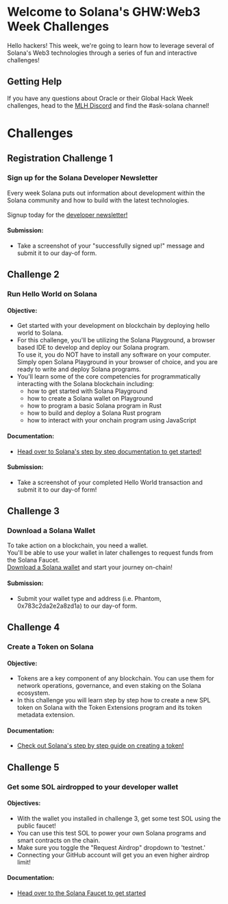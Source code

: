 # Welcome to Solana's GHW:Web3 Week Challenges

Hello hackers!  This week, we're going to learn how to leverage several of Solana's Web3 technologies through a series of fun and interactive challenges! 

## Getting Help 

If you have any questions about Oracle or their Global Hack Week challenges, head to the [MLH Discord](https://discord.mlh.io/) and find the #ask-solana channel!

# Challenges

## Registration Challenge 1 
### Sign up for the Solana Developer Newsletter

Every week Solana puts out information about development within the Solana community and how to build with the latest technologies. <br>
<br> Signup today for the [developer newsletter!](https://hackp.ac/ghwweb3-solana-newsletter)

#### Submission:
* Take a screenshot of your "successfully signed up!" message and submit it to our day-of form. 

## Challenge 2 
### Run Hello World on Solana
#### Objective: 
* Get started with your development on blockchain by deploying hello world to Solana.
* For this challenge, you'll be utilizing the Solana Playground, a browser based IDE to develop and deploy our Solana program. <br>
To use it, you do NOT have to install any software on your computer. Simply open Solana Playground in your browser of choice, and you are ready to write and deploy Solana programs.
* You'll learn some of the core competencies for programmatically interacting with the Solana blockchain including:
  * how to get started with Solana Playground
  * how to create a Solana wallet on Playground
  * how to program a basic Solana program in Rust
  * how to build and deploy a Solana Rust program
  * how to interact with your onchain program using JavaScript
  
#### Documentation:
* [Head over to Solana's step by step documentation to get started!](https://hackp.ac/ghwweb3-solana-helloworld)

#### Submission: 
* Take a screenshot of your completed Hello World transaction and submit it to our day-of form!

## Challenge 3
### Download a Solana Wallet

To take action on a blockchain, you need a wallet. <br>
You'll be able to use your wallet in later challenges to request funds from the Solana Faucet. <br>
[Download a Solana wallet](https://hackp.ac/ghwweb3-solana-token) and start your journey on-chain!


#### Submission:
* Submit your wallet type and address (i.e. Phantom, 0x783c2da2e2a8zd1a) to our day-of form. 

## Challenge 4
### Create a Token on Solana

#### Objective: 
* Tokens are a key component of any blockchain. You can use them for network operations, governance, and even staking on the Solana ecosystem. 
* In this challenge you will learn step by step how to create a new SPL token on Solana with the Token Extensions program and its token metadata extension.

#### Documentation:
* [Check out Solana's step by step guide on creating a token!](https://hackp.ac/ghwweb3-solana-token)

## Challenge 5
### Get some SOL airdropped to your developer wallet
#### Objectives: 
* With the wallet you installed in challenge 3, get some test SOL using the public faucet!
* You can use this test SOL to power your own Solana programs and smart contracts on the chain.
* Make sure you toggle the "Request Airdrop" dropdown to 'testnet.'
* Connecting your GitHub account will get you an even higher airdrop limit! 
  
#### Documentation:
* [Head over to the Solana Faucet to get started](https://hackp.ac/ghwweb3-solana-faucet)
